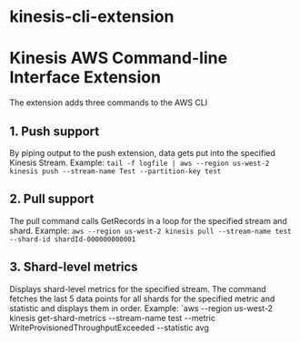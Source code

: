 kinesis-cli-extension
=====================

# Kinesis AWS Command-line Interface Extension
The extension adds three commands to the AWS CLI
## 1. Push support 
   By piping output to the push extension, data gets put into the specified Kinesis Stream. 
   Example: `tail -f logfile | aws --region us-west-2 kinesis push --stream-name Test --partition-key test`
## 2. Pull support
   The pull command calls GetRecords in a loop for the specified stream and shard.
   Example: `aws --region us-west-2 kinesis pull --stream-name test --shard-id shardId-000000000001`
## 3. Shard-level metrics 
   Displays shard-level metrics for the specified stream. The command fetches the last 5 data points for all shards for the specified metric and statistic and displays them in order.
   Example: `aws --region us-west-2 kinesis get-shard-metrics --stream-name test --metric WriteProvisionedThroughputExceeded --statistic avg
 
